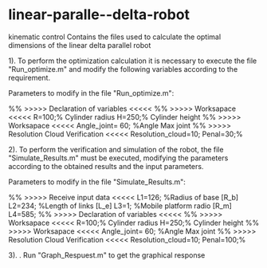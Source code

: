 # linear-paralle--delta-robot
kinematic control
Contains the files used to calculate the optimal dimensions of the linear delta parallel robot

1). To perform the optimization calculation it is necessary to execute the file "Run_optimize.m" and modify the following variables according to the requirement.

Parameters to modify in the file "Run_optimize.m":

%% >>>>> Declaration of variables <<<<< 
%% >>>>> Worksapace <<<<< 
R=100;% Cylinder radius
H=250;% Cylinder height
%% >>>>> Worksapace <<<<< 
Angle_joint= 60; %Angle Max joint
%% >>>>> Resolution Cloud Verification <<<<< 
Resolution_cloud=10;
Penal=30;%

2). To perform the verification and simulation of the robot, the file "Simulate_Results.m" must be executed, modifying the parameters according to the obtained results and the input parameters.



Parameters to modify in the file "Simulate_Results.m":

%% >>>>> Receive input data <<<<<
L1=126;      %Radius of base [R_b]
L2=234;      %Length of links [L_e]
L3=1;        %Mobile platform radio [R_m]
L4=585;
%% >>>>> Declaration of variables <<<<< 
%% >>>>> Worksapace <<<<< 
R=100;% Cylinder radius
H=250;% Cylinder height
%% >>>>> Worksapace <<<<< 
Angle_joint= 60; %Angle Max joint
%% >>>>> Resolution Cloud Verification <<<<< 
Resolution_cloud=10;
Penal=100;%



3). . Run "Graph_Respuest.m" to get the graphical response
